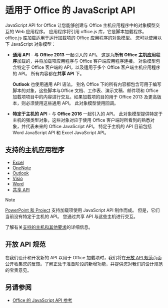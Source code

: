 # <a name="javascript-api-for-office"></a>适用于 Office 的 JavaScript API

JavaScript API for Office 让您能够创建与 Office 主机应用程序中的对象模型交互的 Web 应用程序。 应用程序将引用 office.js 库，它是脚本加载程序。 office.js 库加载适用于运行加载项的 Office 应用程序的对象模型。 您可以使用以下 JavaScript 对象模型：

- **通用 API** - 与 **Office 2013** 一起引入的 API。 这是为**所有 Office 主机应用程序**加载的，并将加载项应用程序与 Office 客户端应用程序连接。 对象模型包含特定于 Office 客户端的 API，以及适用于多个 Office 客户端主机应用程序的 API。 所有内容都在**共享 API** 下。 

  **Outlook** 也使用通用 API 语法。 别名 Office 下的所有内容都包含可用于编写脚本的对象，这些脚本与Office 文档、工作表、演示文稿、邮件项和 Office 加载项项目中的内容进行交互。如果加载项的目的用于 Office 2013 及更高版本，则必须使用这些通用 API。 此对象模型使用回调。

- **特定于主机的 API** - 与 **Office 2016** 一起引入的 API。 此对象模型提供特定于主机的强类型对象，这些对象对应于使用 Office 客户端时所看到的熟悉对象，并代表未来的 Office JavaScript API。 特定于主机的 API 目前包括 Word JavaScript API 和 Excel JavaScript API。

## <a name="supported-host-applications"></a>支持的主机应用程序

- [Excel](overview/excel-add-ins-reference-overview.md)
- [OneNote](overview/onenote-add-ins-javascript-reference.md)
- [Outlook](requirement-sets/outlook-api-requirement-sets.md)
- [Visio](overview/visio-javascript-reference-overview.md)
- [Word](overview/word-add-ins-reference-overview.md)
- [共享 API](requirement-sets/office-add-in-requirement-sets.md)

> [!NOTE] 
> [PowerPoint 和 Project](requirement-sets/powerpoint-and-project-note.md) 支持加载项使用 JavaScript API 制作而成。 但是，它们当前没有特定于主机的 API。 您通过共享 API 与这些主机进行交互。

了解有关[支持的主机和其他要求](https://docs.microsoft.com/office/dev/add-ins/concepts/requirements-for-running-office-add-ins)的详细信息。

## <a name="open-api-specifications"></a>开放 API 规范

在我们设计和开发新的 API 以用于 Office 加载项时，我们将在[开放 API 规范](openspec.md)页面公开收集您的反馈。了解正处于准备阶段的新增功能，并提供您对我们的设计规范的宝贵意见。

## <a name="see-also"></a>另请参阅

- [Office 的 JavaScript API 参考](https://docs.microsoft.com/javascript/api/overview/office?view=office-js)